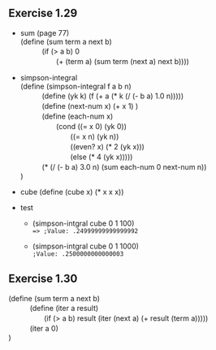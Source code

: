 ## Exercise 1.29
- sum (page 77)  
(define (sum term a next b)  
　　　(if (> a b) 0  
　　　　　(+ (term a) (sum term (next a) next b))))  
     
- simpson-integral  
(define (simpson-integral f a b n)  
　　　(define (yk k) (f (+ a (* k (/ (- b a) 1.0 n)))))  
　　　(define (next-num x) (+ x 1) )  
　　　(define (each-num x)  
　　　　　(cond ((= x 0) (yk 0))  
　　　　　　　((= x n) (yk n))  
　　　　　　　((even? x) (* 2 (yk x)))  
　　　　　　　(else (* 4 (yk x)))))  
　　　(* (/ (- b a) 3.0 n) (sum each-num 0 next-num n))  
)

- cube
(define (cube x) (* x x x))  

- test  
  - (simpson-intgral cube 0 1 100)  
  `=> ;Value: .24999999999999992`
  
  - (simpson-intgral cube 0 1 1000)  
  `;Value: .2500000000000003`  

## Exercise 1.30
(define (sum term a next b)  
　　　(define (iter a result)  
　　　　　(if (> a b) result (iter (next a) (+ result (term a)))))  
　　　(iter a 0)  
)
